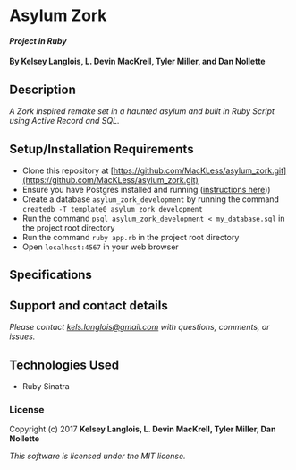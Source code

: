 # Asylum Zork

#### _Project in Ruby_

#### By Kelsey Langlois, L. Devin MacKrell, Tyler Miller, and Dan Nollette

## Description

_A Zork inspired remake set in a haunted asylum and built in Ruby Script using Active Record and SQL._

## Setup/Installation Requirements

* Clone this repository at [https://github.com/MacKLess/asylum_zork.git](https://github.com/MacKLess/asylum_zork.git)
* Ensure you have Postgres installed and running ([instructions here](https://www.learnhowtoprogram.com/ruby/ruby-database-basics/installing-postgres-7fb0cff7-a0f5-4b61-a0db-8a928b9f67ef)))
* Create a database ```asylum_zork_development``` by running the command ```createdb -T template0 asylum_zork_development```
* Run the command ```psql asylum_zork_development < my_database.sql``` in the project root directory
* Run the command ```ruby app.rb``` in the project root directory
* Open ```localhost:4567``` in your web browser

## Specifications

## Support and contact details

_Please contact [kels.langlois@gmail.com](mailto:kels.langlois@gmail.com) with questions, comments, or issues._

## Technologies Used

* Ruby Sinatra

### License

Copyright (c) 2017 **Kelsey Langlois, L. Devin MacKrell, Tyler Miller, Dan Nollette**

*This software is licensed under the MIT license.*
